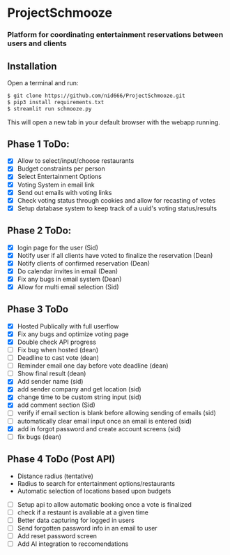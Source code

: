 # ProjectSchmooze
### Platform for coordinating entertainment reservations between users and clients


## Installation

Open a terminal and run:

```bash
$ git clone https://github.com/nid666/ProjectSchmooze.git
$ pip3 install requirements.txt
$ streamlit run schmooze.py
```

This will open a new tab in your default browser with the webapp running.

## Phase 1 ToDo:
- [x] Allow to select/input/choose restaurants
- [x] Budget constraints per person 
- [x] Select Entertainment Options 
- [x] Voting System in email link 
- [x] Send out emails with voting links
- [x] Check voting status through cookies and allow for recasting of votes
- [x] Setup database system to keep track of a uuid's voting status/results

## Phase 2 ToDo:
- [x] login page for the user (Sid)
- [x] Notify user if all clients have voted to finalize the reservation (Dean)
- [x] Notify clients of confirmed reservation (Dean)
- [x] Do calendar invites in email (Dean)
- [x] Fix any bugs in email system (Dean)
- [x] Allow for multi email selection (Sid)

## Phase 3 ToDo
- [x] Hosted Publically with full userflow 
- [x] Fix any bugs and optimize voting page
- [x] Double check API progress
- [ ] Fix bug when hosted (dean)
- [ ] Deadline to cast vote (dean)
- [ ] Reminder email one day before vote deadline (dean)
- [ ] Show final result (dean)
- [x] Add sender name (sid)
- [x] add sender company and get location (sid)
- [x] change time to be custom string input (sid)
- [x] add comment section (Sid)
- [ ] verify if email section is blank before allowing sending of emails (sid)
- [ ] automatically clear email input once an email is entered (sid)
- [x] add in forgot password and create account screens (sid)
- [ ] fix bugs (dean)

## Phase 4 ToDo (Post API)
- Distance radius (tentative)
- Radius to search for entertainment options/restaurants
- Automatic selection of locations based upon budgets
- [ ] Setup api to allow automatic booking once a vote is finalized
- [ ] check if a restaunt is avaliable at a given time
- [ ] Better data capturing for logged in users
- [ ] Send forgotten password info in an email to user
- [ ] Add reset password screen
- [ ] Add AI integration to reccomendations
